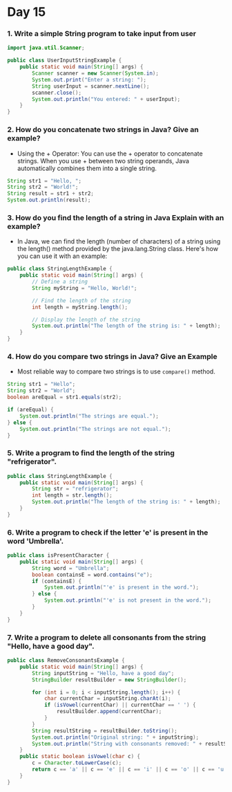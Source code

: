 # Day 15

### 1. Write a simple String program to take input from user
```java
import java.util.Scanner;

public class UserInputStringExample {
    public static void main(String[] args) {
        Scanner scanner = new Scanner(System.in);
        System.out.print("Enter a string: ");
        String userInput = scanner.nextLine();
        scanner.close();
        System.out.println("You entered: " + userInput);
    }
}

```
### 2. How do you concatenate two strings in Java? Give an example?
- Using the + Operator: You can use the + operator to concatenate strings. When you use + between two string operands, Java automatically combines them into a single string.
```java
String str1 = "Hello, ";
String str2 = "World!";
String result = str1 + str2;
System.out.println(result);
```
### 3. How do you find the length of a string in Java Explain with an example?
- In Java, we can find the length (number of characters) of a string using the length() method provided by the java.lang.String class. Here's how you can use it with an example:
```java
public class StringLengthExample {
    public static void main(String[] args) {
        // Define a string
        String myString = "Hello, World!";

        // Find the length of the string
        int length = myString.length();

        // Display the length of the string
        System.out.println("The length of the string is: " + length);
    }
}
```
### 4. How do you compare two strings in Java? Give an Example
- Most reliable way to compare two strings is to use `compare()` method.
```java
String str1 = "Hello";
String str2 = "World";
boolean areEqual = str1.equals(str2);

if (areEqual) {
    System.out.println("The strings are equal.");
} else {
    System.out.println("The strings are not equal.");
}
```
### 5. Write a program to find the length of the string "refrigerator".
```java
public class StringLengthExample {
    public static void main(String[] args) {
        String str = "refrigerator";
        int length = str.length();
        System.out.println("The length of the string is: " + length);
    }
}
```
### 6. Write a program to check if the letter 'e' is present in the word 'Umbrella'.
```java
public class isPresentCharacter {
    public static void main(String[] args) {
        String word = "Umbrella";
        boolean containsE = word.contains("e");
        if (containsE) {
            System.out.println("'e' is present in the word.");
        } else {
            System.out.println("'e' is not present in the word.");
        }
    }
}
```
### 7. Write a program to delete all consonants from the string "Hello, have a good day".

```java
public class RemoveConsonantsExample {
    public static void main(String[] args) {
        String inputString = "Hello, have a good day";
        StringBuilder resultBuilder = new StringBuilder();

        for (int i = 0; i < inputString.length(); i++) {
            char currentChar = inputString.charAt(i);
            if (isVowel(currentChar) || currentChar == ' ') {
                resultBuilder.append(currentChar);
            }
        }
        String resultString = resultBuilder.toString();
        System.out.println("Original string: " + inputString);
        System.out.println("String with consonants removed: " + resultString);
    }
    public static boolean isVowel(char c) {
        c = Character.toLowerCase(c);
        return c == 'a' || c == 'e' || c == 'i' || c == 'o' || c == 'u';
    }
}
```